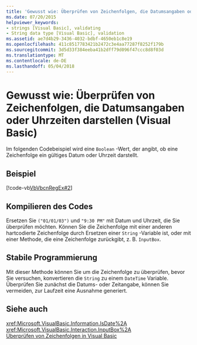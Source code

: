 ```yaml
---
title: 'Gewusst wie: Überprüfen von Zeichenfolgen, die Datumsangaben oder Uhrzeiten darstellen (Visual Basic)'
ms.date: 07/20/2015
helpviewer_keywords:
- strings [Visual Basic], validating
- String data type [Visual Basic], validation
ms.assetid: ae7d4b29-3436-4032-bdbf-4650eb1c8e19
ms.openlocfilehash: 411c8517783421b2472c3e4aa77287f8252f179b
ms.sourcegitcommit: 3d5d33f384eeba41b2dff79d096f47ccc8d8f03d
ms.translationtype: MT
ms.contentlocale: de-DE
ms.lasthandoff: 05/04/2018
---
```

# <a name="how-to-validate-strings-that-represent-dates-or-times-visual-basic"></a>Gewusst wie: Überprüfen von Zeichenfolgen, die Datumsangaben oder Uhrzeiten darstellen (Visual Basic)
Im folgenden Codebeispiel wird eine `Boolean` -Wert, der angibt, ob eine Zeichenfolge ein gültiges Datum oder Uhrzeit darstellt.  
  
## <a name="example"></a>Beispiel  
 [!code-vb[VbVbcnRegEx#2](../../../../visual-basic/programming-guide/language-features/strings/codesnippet/VisualBasic/how-to-validate-strings-that-represent-dates-or-times_1.vb)]  
  
## <a name="compiling-the-code"></a>Kompilieren des Codes  
 Ersetzen Sie `("01/01/03")` und `"9:30 PM"` mit Datum und Uhrzeit, die Sie überprüfen möchten. Können Sie die Zeichenfolge mit einer anderen hartcodierte Zeichenfolge durch Ersetzen einer `String` -Variable ist, oder mit einer Methode, die eine Zeichenfolge zurückgibt, z. B. `InputBox`.  
  
## <a name="robust-programming"></a>Stabile Programmierung  
 Mit dieser Methode können Sie um die Zeichenfolge zu überprüfen, bevor Sie versuchen, konvertieren die `String` zu einem `DateTime` Variable. Überprüfen Sie zunächst die Datums- oder Zeitangabe, können Sie vermeiden, zur Laufzeit eine Ausnahme generiert.  
  
## <a name="see-also"></a>Siehe auch  
 <xref:Microsoft.VisualBasic.Information.IsDate%2A>  
 <xref:Microsoft.VisualBasic.Interaction.InputBox%2A>  
 [Überprüfen von Zeichenfolgen in Visual Basic](../../../../visual-basic/programming-guide/language-features/strings/validating-strings.md)
